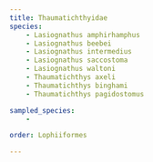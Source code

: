 ```yaml
---
title: Thaumatichthyidae
species:
    - Lasiognathus amphirhamphus
    - Lasiognathus beebei
    - Lasiognathus intermedius
    - Lasiognathus saccostoma
    - Lasiognathus waltoni
    - Thaumatichthys axeli
    - Thaumatichthys binghami
    - Thaumatichthys pagidostomus

sampled_species:
    - 

order: Lophiiformes

---
```

